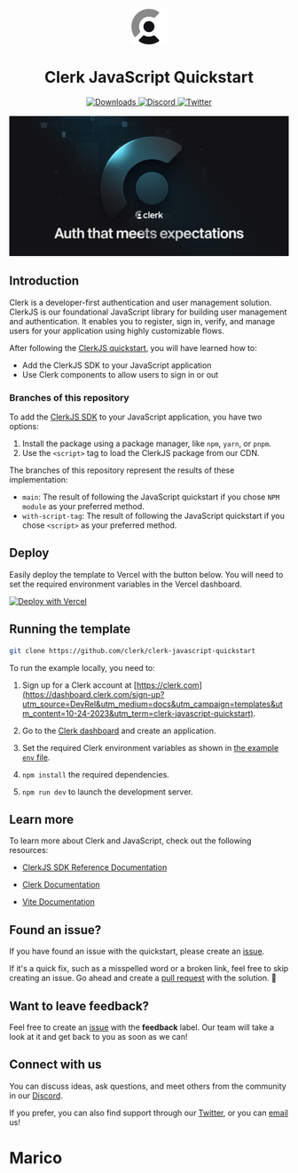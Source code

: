 <p align="center">
  <a href="https://clerk.com?utm_source=github&utm_medium=clerk_docs" target="_blank" rel="noopener noreferrer">
    <picture>
      <source media="(prefers-color-scheme: dark)" srcset="./public/light-logo.png">
      <img alt="Clerk Logo for light background" src="./public/dark-logo.png" height="64">
    </picture>
  </a>
  <br />
</p>
<div align="center">
  <h1>
    Clerk JavaScript Quickstart
  </h1>
  <a href="https://www.npmjs.com/package/@clerk/clerk-js">
    <img alt="Downloads" src="https://img.shields.io/npm/dm/@clerk/clerk-js" />
  </a>
  <a href="https://discord.com/invite/b5rXHjAg7A">
    <img alt="Discord" src="https://img.shields.io/discord/856971667393609759?color=7389D8&label&logo=discord&logoColor=ffffff" />
  </a>
  <a href="https://twitter.com/clerkdev">
    <img alt="Twitter" src="https://img.shields.io/twitter/url.svg?label=%40clerkdev&style=social&url=https%3A%2F%2Ftwitter.com%2Fclerkdev" />
  </a>
  <br />
  <br />
  <img alt="Clerk Hero Image" src="./public/hero.png">
</div>

## Introduction

Clerk is a developer-first authentication and user management solution. ClerkJS is our foundational JavaScript library for building user management and authentication. It enables you to register, sign in, verify, and manage users for your application using highly customizable flows.

After following the [ClerkJS quickstart](https://clerk.com/docs/quickstarts/javascript), you will have learned how to:

- Add the ClerkJS SDK to your JavaScript application
- Use Clerk components to allow users to sign in or out

### Branches of this repository

To add the [ClerkJS SDK](/docs/references/javascript/overview) to your JavaScript application, you have two options:

1. Install the package using a package manager, like `npm`, `yarn`, or `pnpm`.
2. Use the `<script>` tag to load the ClerkJS package from our CDN.

The branches of this repository represent the results of these implementation:
- `main`: The result of following the JavaScript quickstart if you chose `NPM module` as your preferred method.
- `with-script-tag`: The result of following the JavaScript quickstart if you chose `<script>` as your preferred method.

## Deploy

Easily deploy the template to Vercel with the button below. You will need to set the required environment variables in the Vercel dashboard.

[![Deploy with Vercel](https://vercel.com/button)](https://vercel.com/new/clone?repository-url=https%3A%2F%2Fgithub.com%2Fclerk%2Fclerk-javascript-quickstart&env=VITE_CLERK_PUBLISHABLE_KEY&envDescription=Clerk%20API%20key&envLink=https%3A%2F%2Fclerk.com%2Fdocs%2Fquickstart%2Fjavascript&redirect-url=https%3A%2F%2Fclerk.com%2Fdocs%2Fquickstart%2Fjavascript)

## Running the template

```bash
git clone https://github.com/clerk/clerk-javascript-quickstart
```

To run the example locally, you need to:
<!-- Need new UTM link? Replaced "react" with "javascript" for now-->
1. Sign up for a Clerk account at [https://clerk.com](https://dashboard.clerk.com/sign-up?utm_source=DevRel&utm_medium=docs&utm_campaign=templates&utm_content=10-24-2023&utm_term=clerk-javascript-quickstart).
<!-- Need new UTM link? Replaced "react" with "javascript" for now-->
2. Go to the [Clerk dashboard](https://dashboard.clerk.com?utm_source=DevRel&utm_medium=docs&utm_campaign=templates&utm_content=10-24-2023&utm_term=clerk-javascript-quickstart) and create an application.

3. Set the required Clerk environment variables as shown in [the example `env` file](./.env.sample).

4. `npm install` the required dependencies.

5. `npm run dev` to launch the development server.

## Learn more

To learn more about Clerk and JavaScript, check out the following resources:
<!-- Need UTM link-->
- [ClerkJS SDK Reference Documentation](https://clerk.com/docs/references/javascript/overview)
<!-- Need new UTM link? Replaced "react" with "javascript" for now-->
- [Clerk Documentation](https://clerk.com/docs?utm_source=DevRel&utm_medium=docs&utm_campaign=templates&utm_content=10-24-2023&utm_term=clerk-javascript-quickstart)

- [Vite Documentation](https://vitejs.dev/guide/)

## Found an issue?

If you have found an issue with the quickstart, please create an [issue](https://github.com/clerk/clerk-javascript-quickstart/issues).

If it's a quick fix, such as a misspelled word or a broken link, feel free to skip creating an issue.
Go ahead and create a [pull request](https://github.com/clerk/clerk-javascript-quickstart/pulls) with the solution. :rocket:

## Want to leave feedback?

Feel free to create an [issue](https://github.com/clerk/clerk-javascript-quickstart/issues) with the **feedback** label. Our team will take a look at it and get back to you as soon as we can!

## Connect with us

You can discuss ideas, ask questions, and meet others from the community in our [Discord](https://discord.com/invite/b5rXHjAg7A).

If you prefer, you can also find support through our [Twitter](https://twitter.com/ClerkDev), or you can [email](mailto:support@clerk.dev) us!
# Marico
